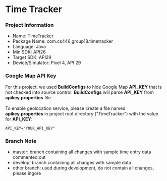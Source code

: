# Time Tracker

### Project Information
* Name: TimeTracker
* Package Name: com.cs446.group18.timetracker
* Language: Java
* Min SDK: API26
* Target SDK: API29
* Device/Simulator: Pixel 4, API 29

### Google Map API Key
For this project, we used **BuildConfigs** to hide Google Map **API_KEY** that is not checked into source control. **BuildConfigs** will parse **API_KEY** from **apikey.properties** file.<br /><br />
To enable geolocation service, please create a file named **apikey.properties** in project root directory ("TimeTracker") with the value for **API_KEY**:
```
API_KEY="YOUR_API_KEY"
```

### Branch Note
* master: branch containing all changes with sample time entry data commented out
* develop: branch containing all changes with sample data
* other branch: used during development, do not contain all changes, please ingore
